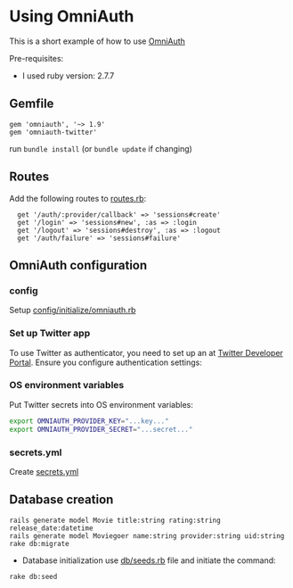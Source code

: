 # Using OmniAuth

This is a short example of how to use [OmniAuth](https://github.com/omniauth/omniauth)

Pre-requisites:

* I used ruby version: 2.7.7

## Gemfile
```
gem 'omniauth', '~> 1.9'
gem 'omniauth-twitter'
```
run `bundle install` (or `bundle update` if changing)

## Routes
Add the following routes to [routes.rb](config/routes.rb):
```
  get '/auth/:provider/callback' => 'sessions#create'
  get '/login' => 'sessions#new', :as => :login
  get '/logout' => 'sessions#destroy', :as => :logout
  get '/auth/failure' => 'sessions#failure'
```

## OmniAuth configuration
### config
Setup [config/initialize/omniauth.rb](config/initialize/omniauth.rb)

### Set up Twitter app
To use Twitter as authenticator, you need to set up an at [Twitter Developer Portal](https://developer.twitter.com/en/portal/dashboard).
Ensure you configure authentication settings:


### OS environment variables
Put Twitter secrets into OS environment variables:
```sh
export OMNIAUTH_PROVIDER_KEY="...key..."
export OMNIAUTH_PROVIDER_SECRET="...secret..."
```

### secrets.yml
Create [secrets.yml](config/secrets.yml)

## Database creation
```
rails generate model Movie title:string rating:string release_date:datetime
rails generate model Moviegoer name:string provider:string uid:string
rake db:migrate
```

* Database initialization
use [db/seeds.rb](db/seeds.rb) file and initiate the command:
```
rake db:seed
```

## 

